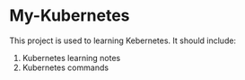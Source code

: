 # My-Kubernetes
This project is used to learning Kebernetes. It should include:
1. Kubernetes learning notes
2. Kubernetes commands
